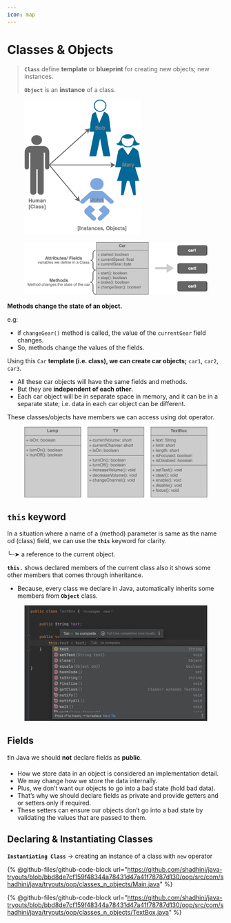 ```yaml
---
icon: map
---
```


# Classes & Objects

> **`Class`** define **template** or **blueprint** for creating new objects; new instances.
>
> **`Object`** is an **instance** of a class.

<figure><img src="../.gitbook/assets/java-class_n_objects2.png" alt="" width="271"><figcaption></figcaption></figure>



<figure><img src="../.gitbook/assets/java-car.png" alt=""><figcaption></figcaption></figure>

**Methods change the state of an object.**

&#x20;   e.g:

* if `changeGear()` method is called, the value of the `currentGear` field changes.
* So, methods change the values of the fields.

Using this `Car` **template (i.e. class), we can create car objects;** `car1`, `car2`, `car3`.

* All these car objects will have the same fields and methods.
* But they are **independent of each other**.
* Each car object will be in separate space in memory, and it can be in a separate state; i.e. data in each car object can be different.



These classes/objects have members we can access using dot operator.

<figure><img src="../.gitbook/assets/java-uml-classes.png" alt=""><figcaption></figcaption></figure>

## `this` keyword

In a situation where a name of a (method) parameter is same as the name od (class) field, we can use the **`this`** keyword for clarity.

╰┈➤ a reference to the current object.

**`this.`** shows declared members of the current class also it shows some other members that comes through inheritance.&#x20;

* Because, every class we declare in Java, automatically inherits some members from **`Object`** class.

<div align="left">

<figure><img src="../.gitbook/assets/java-this-keyword.png" alt="" width="563"><figcaption></figcaption></figure>

</div>

## Fields

❗In Java we should **not** declare fields as **public**.

* How we store data in an object is considered an implementation detail.&#x20;
* We may change how we store the data internally.&#x20;
* Plus, we don’t want our objects to go into a bad state (hold bad data).&#x20;
* That’s why we should declare fields as private and provide getters and or setters only if required.&#x20;
* These setters can ensure our objects don’t go into a bad state by validating the values that are passed to them.

## Declaring & Instantiating Classes

**`Instantiating Class`** -> creating an instance of a class with `new` operator

{% @github-files/github-code-block url="https://github.com/shadhini/java-tryouts/blob/bbd8de7cf159f48344a78431d47a41f78787d130/oop/src/com/shadhini/java/tryouts/oop/classes_n_objects/Main.java" %}



{% @github-files/github-code-block url="https://github.com/shadhini/java-tryouts/blob/bbd8de7cf159f48344a78431d47a41f78787d130/oop/src/com/shadhini/java/tryouts/oop/classes_n_objects/TextBox.java" %}

